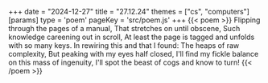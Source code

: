 +++
date = "2024-12-27"
title = "27.12.24"
themes = ["cs", "computers"]
[params]
  type = 'poem'
  pageKey = 'src/poem.js'
+++
{{< poem >}}
Flipping through the pages of a manual,
That stretches on until obscene,
Such knowledge careening out in scroll,
At least the page is tagged and unfolds with so many keys.
In rewiring this and that I found:
The heaps of raw complexity,
But peaking with my eyes half closed,
I'll find my fickle balance on this mass of ingenuity,
I'll spot the beast of cogs and know to turn!
{{< /poem >}}